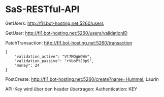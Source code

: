 # SaS-RESTful-API


GetUsers: http://fi1.bot-hosting.net:5260/users

GetUser: http://fi1.bot-hosting.net:5260/users/validationID

PatchTransaction: http://fi1.bot-hosting.net:5260/transaction

```
{
    "validation_active": "Vt7MOgWGWm",
    "validation_passive": "rVUoPYJ0pS",
    "money": 24
}
```

PostCreate: http://fi1.bot-hosting.net:5260/create?name=Hummel, Laurin

API-Key wird über den header übertragen:
Authentication: KEY